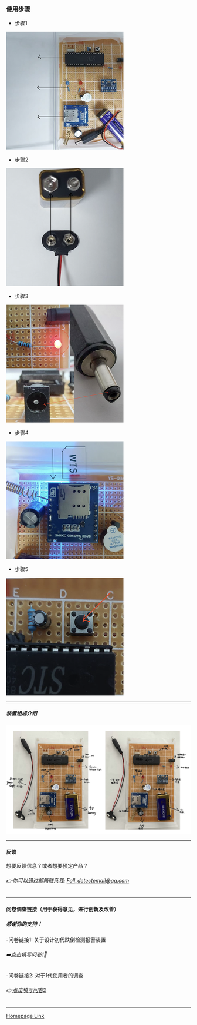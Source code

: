
### 使用步骤


- 步骤1
  
![Step1](S11.png)

- 步骤2

![Step2](S2.png)
  
- 步骤3


![Step3](S3.png)

- 步骤4

![Step4](S4.png)

- 步骤5


![Step5](S5.png)
















---

##### 装置组成介绍
![DATA](EX2.png)

---

#### 反馈
想要反馈信息？或者想要预定产品？
###### 👉你可以通过邮箱联系我: Fall_detectemail@qq.com
---
#### 问卷调查链接（用于获得意见，进行创新及改善）
##### 感谢你的支持！

-问卷链接1: 关于设计初代跌倒检测报警装置
###### ➡️[点击填写问卷1](https://v.wjx.cn/vm/Q2Frjo2.aspx#)📝

-问卷链接2: 对于1代使用者的调查
###### 👉[点击填写问卷2](https://www.wjx.cn/vm/Q72F9Z0.aspx# )

---
[Homepage Link](esperaa.github.io/meaidevice/)




